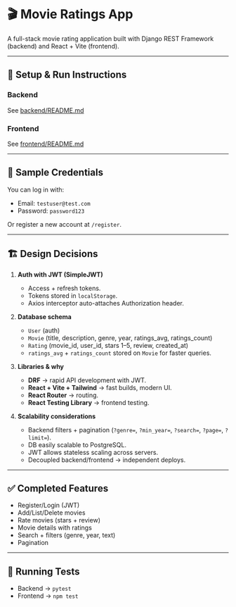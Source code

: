 # 🎬 Movie Ratings App

A full-stack movie rating application built with Django REST Framework (backend) and React + Vite (frontend).

---

## 🚀 Setup & Run Instructions

### Backend
See [backend/README.md](backend/README.md)

### Frontend
See [frontend/README.md](frontend/README.md)

---

## 🔑 Sample Credentials
You can log in with:

- Email: `testuser@test.com`  
- Password: `password123`

Or register a new account at `/register`.

---

## 🏗️ Design Decisions

1. **Auth with JWT (SimpleJWT)**  
   - Access + refresh tokens.  
   - Tokens stored in `localStorage`.  
   - Axios interceptor auto-attaches Authorization header.

2. **Database schema**  
   - `User` (auth)  
   - `Movie` (title, description, genre, year, ratings_avg, ratings_count)  
   - `Rating` (movie_id, user_id, stars 1–5, review, created_at)  
   - `ratings_avg` + `ratings_count` stored on `Movie` for faster queries.

3. **Libraries & why**  
   - **DRF** → rapid API development with JWT.  
   - **React + Vite + Tailwind** → fast builds, modern UI.  
   - **React Router** → routing.  
   - **React Testing Library** → frontend testing.  

4. **Scalability considerations**  
   - Backend filters + pagination (`?genre=`, `?min_year=`, `?search=`, `?page=`, `?limit=`).  
   - DB easily scalable to PostgreSQL.  
   - JWT allows stateless scaling across servers.  
   - Decoupled backend/frontend → independent deploys.  

---

## ✅ Completed Features
- Register/Login (JWT)
- Add/List/Delete movies
- Rate movies (stars + review)
- Movie details with ratings
- Search + filters (genre, year, text)
- Pagination

---

## 🧪 Running Tests

- Backend → `pytest`  
- Frontend → `npm test`
